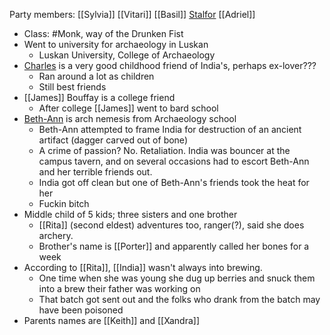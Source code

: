 Party members: [[Sylvia]] [[Vitari]] [[Basil]] [Stalfor](PCs/Current/Stalfor.md) [[Adriel]] 

- Class: #Monk, way of the Drunken Fist
- Went to university for archaeology in Luskan
	- Luskan University, College of Archaeology
- [Charles](NPCs/Living/Charles.md) is a very good childhood friend of India's, perhaps ex-lover???
	- Ran around a lot as children
	- Still best friends
- [[James]] Bouffay is a college friend
	- After college [[James]] went to bard school
- [Beth-Ann](NPCs/Living/Beth-Ann.md) is arch nemesis from Archaeology school
	- Beth-Ann attempted to frame India for destruction of an ancient artifact (dagger carved out of bone)
	- A crime of passion? No. Retaliation. India was bouncer at the campus tavern, and on several occasions had to escort Beth-Ann and her terrible friends out.
	- India got off clean but one of Beth-Ann's friends took the heat for her
	- Fuckin bitch
- Middle child of 5 kids; three sisters and one brother
	- [[Rita]] (second eldest) adventures too, ranger(?), said she does archery.
	- Brother's name is [[Porter]] and apparently called her bones for a week
- According to [[Rita]], [[India]] wasn't always into brewing.
	- One time when she was young she dug up berries and snuck them into a brew their father was working on
	- That batch got sent out and the folks who drank from the batch may have been poisoned
- Parents names are [[Keith]] and [[Xandra]]